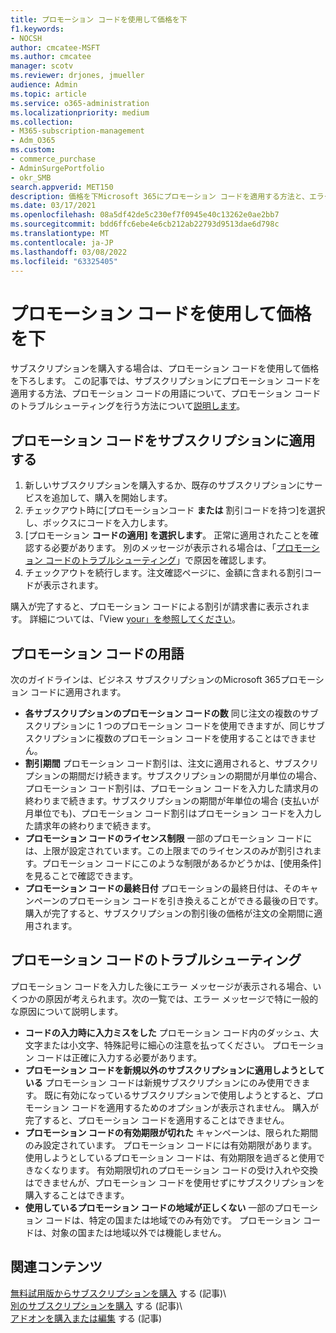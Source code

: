 ```yaml
---
title: プロモーション コードを使用して価格を下
f1.keywords:
- NOCSH
author: cmcatee-MSFT
ms.author: cmcatee
manager: scotv
ms.reviewer: drjones, jmueller
audience: Admin
ms.topic: article
ms.service: o365-administration
ms.localizationpriority: medium
ms.collection:
- M365-subscription-management
- Adm_O365
ms.custom:
- commerce_purchase
- AdminSurgePortfolio
- okr_SMB
search.appverid: MET150
description: 価格を下Microsoft 365にプロモーション コードを適用する方法と、エラーが発生した場合のプロモーション コードのトラブルシューティング方法について説明します。
ms.date: 03/17/2021
ms.openlocfilehash: 08a5df42de5c230ef7f0945e40c13262e0ae2bb7
ms.sourcegitcommit: bdd6ffc6ebe4e6cb212ab22793d9513dae6d798c
ms.translationtype: MT
ms.contentlocale: ja-JP
ms.lasthandoff: 03/08/2022
ms.locfileid: "63325405"
---
```

# <a name="use-your-promo-code-to-reduce-price"></a>プロモーション コードを使用して価格を下

サブスクリプションを購入する場合は、プロモーション コードを使用して価格を下ろします。 この記事では、サブスクリプションにプロモーション コードを適用する方法、プロモーション コードの用語について、[](#promo-code-terms)プロモーション コードのトラブルシューティングを行う方法について[説明します](#troubleshooting-promo-codes)。
  
## <a name="apply-a-promo-code-to-your-subscription"></a>プロモーション コードをサブスクリプションに適用する

1. 新しいサブスクリプションを購入するか、既存のサブスクリプションにサービスを追加して、購入を開始します。
2. チェックアウト時に[プロモーションコード **または** 割引コードを持つ]を選択し、ボックスにコードを入力します。
3. [プロモーション **コードの適用] を選択します**。 正常に適用されたことを確認する必要があります。 別のメッセージが表示される場合は、「[プロモーション コードのトラブルシューティング](#troubleshooting-promo-codes)」で原因を確認します。
4. チェックアウトを続行します。注文確認ページに、金額に含まれる割引コードが表示されます。

購入が完了すると、プロモーション コードによる割引が請求書に表示されます。 詳細については、「View [your」を参照してください](billing-and-payments/view-your-bill-or-invoice.md)。
  
## <a name="promo-code-terms"></a>プロモーション コードの用語

次のガイドラインは、ビジネス サブスクリプションのMicrosoft 365プロモーション コードに適用されます。
  
- **各サブスクリプションのプロモーション コードの数** 同じ注文の複数のサブスクリプションに 1 つのプロモーション コードを使用できますが、同じサブスクリプションに複数のプロモーション コードを使用することはできません。
- **割引期間** プロモーション コード割引は、注文に適用されると、サブスクリプションの期間だけ続きます。サブスクリプションの期間が月単位の場合、プロモーション コード割引は、プロモーション コードを入力した請求月の終わりまで続きます。サブスクリプションの期間が年単位の場合 (支払いが月単位でも)、プロモーション コード割引はプロモーション コードを入力した請求年の終わりまで続きます。
- **プロモーション コードのライセンス制限** 一部のプロモーション コードには、上限が設定されています。この上限までのライセンスのみが割引されます。プロモーション コードにこのような制限があるかどうかは、[使用条件] を見ることで確認できます。
- **プロモーション コードの最終日付** プロモーションの最終日付は、そのキャンペーンのプロモーション コードを引き換えることができる最後の日です。購入が完了すると、サブスクリプションの割引後の価格が注文の全期間に適用されます。

## <a name="troubleshooting-promo-codes"></a>プロモーション コードのトラブルシューティング

プロモーション コードを入力した後にエラー メッセージが表示される場合、いくつかの原因が考えられます。次の一覧では、エラー メッセージで特に一般的な原因について説明します。
  
- **コードの入力時に入力ミスをした** プロモーション コード内のダッシュ、大文字または小文字、特殊記号に細心の注意を払ってください。 プロモーション コードは正確に入力する必要があります。
- **プロモーション コードを新規以外のサブスクリプションに適用しようとしている** プロモーション コードは新規サブスクリプションにのみ使用できます。 既に有効になっているサブスクリプションで使用しようとすると、プロモーション コードを適用するためのオプションが表示されません。 購入が完了すると、プロモーション コードを適用することはできません。
- **プロモーション コードの有効期限が切れた** キャンペーンは、限られた期間のみ設定されています。 プロモーション コードには有効期限があります。 使用しようとしているプロモーション コードは、有効期限を過ぎると使用できなくなります。 有効期限切れのプロモーション コードの受け入れや交換はできませんが、プロモーション コードを使用せずにサブスクリプションを購入することはできます。
- **使用しているプロモーション コードの地域が正しくない** 一部のプロモーション コードは、特定の国または地域でのみ有効です。 プロモーション コードは、対象の国または地域以外では機能しません。
  
## <a name="related-content"></a>関連コンテンツ

[無料試用版からサブスクリプションを購入](./try-or-buy-microsoft-365.md) する (記事)\  
[別のサブスクリプションを購入](./try-or-buy-microsoft-365.md) する (記事)\  
[アドオンを購入または編集](buy-or-edit-an-add-on.md) する (記事)
